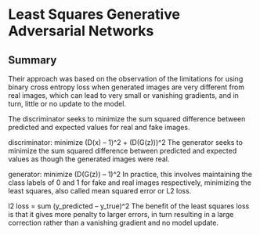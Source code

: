 # Least Squares Generative Adversarial Networks

## Summary 
Their approach was based on the observation of the limitations for using binary cross entropy loss 
when generated images are very different from real images, which can lead to very small or vanishing gradients, 
and in turn, little or no update to the model.

The discriminator seeks to minimize the sum squared difference between predicted and expected values for real and fake images.

discriminator: minimize (D(x) – 1)^2 + (D(G(z)))^2
The generator seeks to minimize the sum squared difference between predicted and expected values as though the generated images were real.

generator: minimize (D(G(z)) – 1)^2
In practice, this involves maintaining the class labels of 0 and 1 for fake and real images respectively, minimizing the least squares, 
also called mean squared error or L2 loss.

l2 loss = sum (y_predicted – y_true)^2
The benefit of the least squares loss is that it gives more penalty to larger errors, in turn resulting in a large correction rather 
than a vanishing gradient and no model update.
